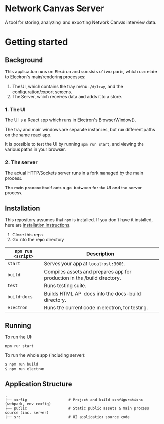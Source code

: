 # Network Canvas Server

A tool for storing, analyzing, and exporting Network Canvas interview data.

# Getting started

## Background

This application runs on Electron and consists of two parts, which correlate to Electron's main/rendering processes:

1. The UI, which contains the tray menu: `/#/tray`, and the configuration/export screens.
1. The Server, which receives data and adds it to a store.

### 1. The UI

The UI is a React app which runs in Electron's BrowserWindow().

The tray and main windows are separate instances, but run different paths on the same react app.

It is possible to test the UI by running `npm run start`, and viewing the various paths in your browser.

### 2. The server

The actual HTTP/Sockets server runs in a fork managed by the main process.

The main process itself acts a go-between for the UI and the server process.

## Installation
This repository assumes that `npm` is installed. If you don't have it installed, here are [installation instructions](https://docs.npmjs.com/getting-started/installing-node).

1. Clone this repo.
2. Go into the repo directory

|`npm run <script>`|Description|
|------------------|-----------|
|`start`|Serves your app at `localhost:3000`.|
|`build`|Compiles assets and prepares app for production in the /build directory.|
|`test`|Runs testing suite.|
|`build-docs`|Builds HTML API docs into the docs-build directory.|
|`electron`|Runs the current code in electron, for testing.|

## Running

To run the UI:

```sh
npm run start
```

To run the whole app (including server):

```sh
$ npm run build
$ npm run electron
```

## Application Structure

```
.
├── config                   # Project and build configurations (webpack, env config)
├── public                   # Static public assets & main process source (inc. server)
├── src                      # UI application source code
```
